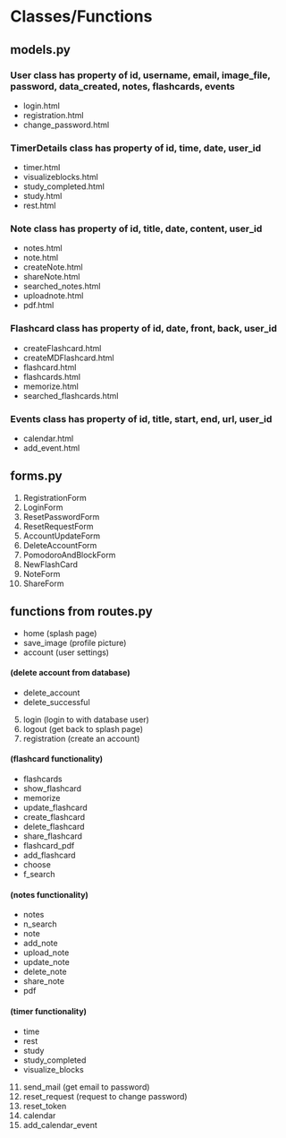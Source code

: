 # Classes/Functions

## models.py
### User class has property of id, username, email, image_file, password, data_created, notes, flashcards, events
* login.html
* registration.html
* change_password.html
### TimerDetails class has property of id, time, date, user_id
* timer.html
* visualizeblocks.html
* study_completed.html
* study.html
* rest.html
### Note class has property of id, title, date, content, user_id
* notes.html
* note.html
* createNote.html
* shareNote.html
* searched_notes.html
* uploadnote.html
* pdf.html
### Flashcard class has property of id, date, front, back, user_id
* createFlashcard.html
* createMDFlashcard.html
* flashcard.html
* flashcards.html
* memorize.html
* searched_flashcards.html
### Events class has property of id, title, start, end, url, user_id
* calendar.html
* add_event.html

## forms.py
1. RegistrationForm
2. LoginForm
3. ResetPasswordForm
4. ResetRequestForm
5. AccountUpdateForm
6. DeleteAccountForm
7. PomodoroAndBlockForm
8. NewFlashCard
9. NoteForm
10. ShareForm

## functions from routes.py
* home (splash page)
* save_image (profile picture)
* account (user settings)
#### (delete account from database)
* delete_account
* delete_successful
5. login (login to with database user)
6. logout (get back to splash page)
7. registration (create an account)
#### (flashcard functionality)
* flashcards
* show_flashcard
* memorize
* update_flashcard
* create_flashcard
* delete_flashcard
* share_flashcard
* flashcard_pdf
* add_flashcard
* choose
* f_search
#### (notes functionality)
* notes
* n_search
* note
* add_note
* upload_note
* update_note
* delete_note
* share_note
* pdf
#### (timer functionality)
* time
* rest
* study
* study_completed
* visualize_blocks
11. send_mail (get email to password)
12. reset_request (request to change password)
13. reset_token
14. calendar
15. add_calendar_event
